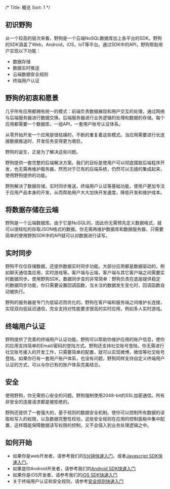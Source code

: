 /*
Title: 概览
Sort: 1
*/

## 初识野狗

从一个较高的层次来看，野狗是一个云端NoSQL数据库加上各平台的SDK。野狗的SDK涵盖了Web，Android，iOS，IoT等平台。通过SDK中的API，野狗帮助用户实现以下功能：

*  数据存储
*  数据实时推送
*  云端数据安全规则
*  终端用户认证

##  野狗的初衷和愿景

几乎所有应用都拥有统一的模式：前端负责数据展现和用户交互的处理，通过网络与后端服务器进行数据交换。后端服务器进行业务逻辑的处理和数据的存储。每个应用都需要一个数据库，一组API，一套用户账号认证体系。

从零开始开发一个应用是很枯燥的，不断的重复着这些模式。当应用需要进行长连接数据推送时，开发任务变得更为艰巨。

野狗的诞生，正是为了解决这些问题。

野狗提供一套完整的后端解决方案。我们的目标是使用户可以彻底摆脱后端程序开发，也无需再维护服务器，然而对于已有的后端系统，仍然可以无缝的集成起来，使用野狗提供的功能。

野狗解决了数据存储，实时同步推送，终端用户认证等基础功能，使用户更加专注于应用产品本身的开发，从而帮助用户大大加快开发速度，降低开发和维护成本。

## 将数据存储在云端

野狗是一个云端数据库。由于它是NoSQL的，因此你无需预先定义数据格式，就可以很轻松的存取JSON格式的数据。你无需再维护数据库和数据服务器，只需要简单的使用野狗SDK中的API就可以对数据进行读写。

## 实时同步

野狗不仅仅存储数据，还提供数据实时同步功能。大部分应用都是数据驱动的，例如聊天通信类应用，实时游戏等。客户端与云端，客户端与其它客户端之间需要实时数据同步。使用野狗SDK，数据同步变的非常简单：野狗负责在底层提供稳定的数据同步功能，你只需要设置回调函数，当关注的数据发生变化时，回调函数自动被执行。

野狗的服务器是专门为低延迟而优化的。野狗在客户端和服务端之间维护长连接，实现双向低延迟通信，完全支持对性能要求很高的实时应用，例如多人实时游戏。

## 终端用户认证

野狗提供了完善的终端用户认证功能。野狗可以帮助你维护应用的账户信息，使你的应用支持简单的Email/密码的登陆方式。野狗还支持社交账号登陆，你无需进行社交账号接入的开发工作，只需要简单的配置，就可以实现微博，微信等社交账号登陆。如果你已有一套用户账户体系，也没有问题，野狗同样支持自定义终端用户认证的方式，可以与你已有的账户体系完美结合。

## 安全
使用野狗，你无需担心安全的问题。野狗强制使用2048-bit的SSL加密通信。所有非安全的连接请求都是被拒绝的。

野狗还提供了一套强大的，基于规则的数据安全机制。使你可以控制所有数据的读取和写入的权限，以及数据完整性校验。这些安全规则在应用的控制面板中集中配置，这样既能保障数据读写权限的控制，又不会侵入到业务处理逻辑之中。

## 如何开始
* 如果你是web开发者，请参考我们的[5分钟快速入门](https://z.wilddog.com/5m)，或者[Javascript SDK快速入门](https://z.wilddog.com/web/quickstart)。
* 如果是你Android开发者，请参考我们的[Android SDK快速入门](https://z.wilddog.com/android/quickstart)
* 如果你是iOS开发者，请参考我们的[iOS SDK快速入门](https://z.wilddog.com/ios/quickstart)
* 关于终端用户认证和安全规则，请参考[安全规则快速入门](https://z.wilddog.com/rule/quickstart)
